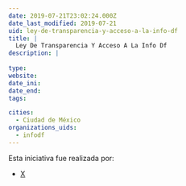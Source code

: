 ```yaml
---
date: 2019-07-21T23:02:24.000Z
date_last_modified: 2019-07-21
uid: ley-de-transparencia-y-acceso-a-la-info-df
title: |
  Ley De Transparencia Y Acceso A La Info Df
description: |
  
type: 
website: 
date_ini: 
date_end: 
tags:

cities: 
  - Ciudad de México
organizations_uids:
  - infodf
---
```


Esta iniciativa fue realizada por:

- [X](/organizaciones/infodf)
